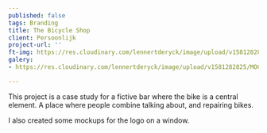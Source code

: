 ```yaml
---
published: false
tags: Branding
title: The Bicycle Shop
client: Persoonlijk
project-url: ''
ft-img: https://res.cloudinary.com/lennertderyck/image/upload/v1581282825/MOCKUP_TBS_RAAM_typgua.png
galery:
- https://res.cloudinary.com/lennertderyck/image/upload/v1581282825/MOCKUP_TBS_RAAM_typgua.png

---
```

This project is a case study for a fictive bar where the bike is a central element. A place where people combine talking about, and repairing bikes.

I also created some mockups for the logo on a window.
